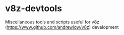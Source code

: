 v8z-devtools
============

Miscellaneous tools and scripts useful for v8z (https://www.github.com/andrewlow/v8z) development
